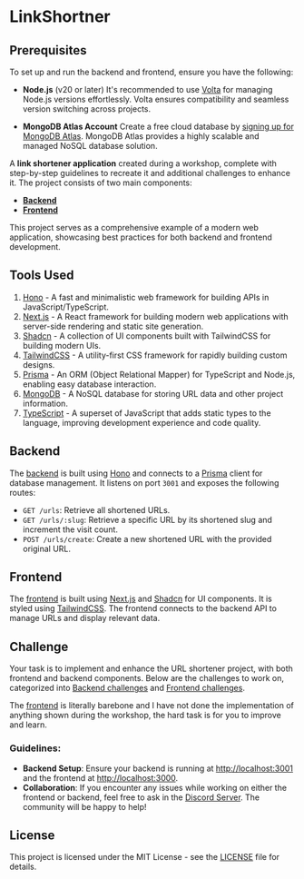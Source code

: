 # LinkShortner

## Prerequisites

To set up and run the backend and frontend, ensure you have the following:

- **Node.js** (v20 or later)
  It's recommended to use [Volta](https://volta.sh/) for managing Node.js versions effortlessly. Volta ensures compatibility and seamless version switching across projects.

- **MongoDB Atlas Account**
  Create a free cloud database by [signing up for MongoDB Atlas](https://www.mongodb.com/atlas). MongoDB Atlas provides a highly scalable and managed NoSQL database solution.

A **link shortener application** created during a workshop, complete with step-by-step guidelines to recreate it and additional challenges to enhance it. The project consists of two main components:

- [**Backend**](#backend)
- [**Frontend**](#frontend)

This project serves as a comprehensive example of a modern web application, showcasing best practices for both backend and frontend development.

## Tools Used

1. [Hono](https://hono.dev/) - A fast and minimalistic web framework for building APIs in JavaScript/TypeScript.
2. [Next.js](https://nextjs.org/) - A React framework for building modern web applications with server-side rendering and static site generation.
3. [Shadcn](https://github.com/shadcn/ui) - A collection of UI components built with TailwindCSS for building modern UIs.
4. [TailwindCSS](https://tailwindcss.com/) - A utility-first CSS framework for rapidly building custom designs.
5. [Prisma](https://www.prisma.io/) - An ORM (Object Relational Mapper) for TypeScript and Node.js, enabling easy database interaction.
6. [MongoDB](https://www.mongodb.com/) - A NoSQL database for storing URL data and other project information.
7. [TypeScript](https://www.typescriptlang.org/) - A superset of JavaScript that adds static types to the language, improving development experience and code quality.


## Backend

The [backend](./backend/) is built using [Hono](https://hono.dev/) and connects to a [Prisma](https://www.prisma.io/) client for database management. It listens on port `3001` and exposes the following routes:

- `GET /urls`: Retrieve all shortened URLs.
- `GET /urls/:slug`: Retrieve a specific URL by its shortened slug and increment the visit count.
- `POST /urls/create`: Create a new shortened URL with the provided original URL.

## Frontend

The [frontend](./frontend/) is built using [Next.js](https://nextjs.org/) and [Shadcn](https://github.com/shadcn/ui) for UI components. It is styled using [TailwindCSS](https://tailwindcss.com/). The frontend connects to the backend API to manage URLs and display relevant data.

## Challenge

Your task is to implement and enhance the URL shortener project, with both frontend and backend components. Below are the challenges to work on, categorized into [Backend challenges](CHALLENGES.md/#backend-challenges) and [Frontend challenges](CHALLENGES.md/#frontend-challenges).

The [frontend](./frontend/) is literally barebone and I have not done the implementation of anything shown during the workshop, the hard task is for you to improve and learn.

### Guidelines:

- **Backend Setup**: Ensure your backend is running at [http://localhost:3001](http://localhost:3001) and the frontend at [http://localhost:3000](http://localhost:3000).
- **Collaboration**: If you encounter any issues while working on either the frontend or backend, feel free to ask in the [Discord Server](https://discord.gg/274y3VRx). The community will be happy to help!

## License
This project is licensed under the MIT License - see the [LICENSE](./LICENSE.md) file for details.
